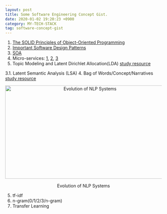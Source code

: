 ```yaml
---
layout: post
title: Some Software Engineering Concept Gist.
date: 2020-01-02 19:20:23 +0900
category: MY-TECH-STACK
tag: software-concept-gist
---
```


1. [The SOLID Principles of Object-Oriented Programming](https://web.archive.org/web/20220531214013/https://www.freecodecamp.org/news/solid-principles-explained-in-plain-english/)
2. [Important Software Design Patterns](https://web.archive.org/web/20220609044252/https://learningdaily.dev/the-7-most-important-software-design-patterns-d60e546afb0e)
3. [SOA](https://web.archive.org/web/20220323235313/https://www.ibm.com/cloud/learn/soa)
4. Micro-services: [1](https://microservices.io/), [2](https://web.archive.org/web/20211203182453/https://docs.microsoft.com/en-us/azure/architecture/guide/architecture-styles/microservices), [3](https://web.archive.org/web/20210812130220/https://medium.com/hashmapinc/the-what-why-and-how-of-a-microservices-architecture-4179579423a9)
5. Topic Modeling and Latent Dirichlet Allocation(LDA) [study resource](https://monkeylearn.com/blog/introduction-to-topic-modeling/)

3.1. Latent Semantic Analysis (LSA)
4. Bag of Words/Concept/Narratives [study resource](https://web.archive.org/web/2020*/https://sentic.net/computing/)

<p align="center">
<img title="Evolution of NLP Systems" width="530" height="300" src="https://github.com/ShihabYasin/shihabyasin.github.io/blob/gh-pages/public/img/nlp-bag-of-words-etc.jpg?raw=true" alt="Evolution of NLP Systems">
</p>
<center>Evolution of NLP Systems</center>

5. tf-idf
6. n-gram(0/1/2/3/n-gram)
7. Transfer Learning
